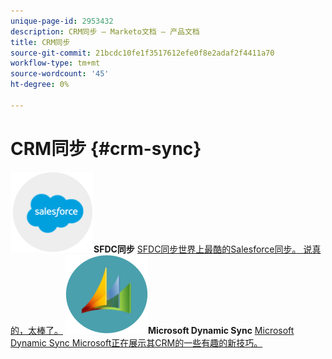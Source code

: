 ```yaml
---
unique-page-id: 2953432
description: CRM同步 — Marketo文档 — 产品文档
title: CRM同步
source-git-commit: 21bcdc10fe1f3517612efe0f8e2adaf2f4411a70
workflow-type: tm+mt
source-wordcount: '45'
ht-degree: 0%

---
```



# CRM同步 {#crm-sync}

**![SFDC同步](assets/sfdc.png)SFDC同步** [SFDC同步世界上最酷的Salesforce同步。 说真的，太棒了。](https://docs.marketo.com/display/DOCS/Salesforce+Sync)     **![Microsoft Dynamic Sync](assets/dynamics.png)Microsoft Dynamic Sync** [Microsoft Dynamic Sync Microsoft正在展示其CRM的一些有趣的新技巧。](https://docs.marketo.com/display/DOCS/Microsoft+Dynamics+Sync)
